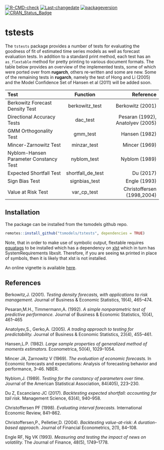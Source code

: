 
[![R-CMD-check](https://github.com/tsmodels/tstests/workflows/R-CMD-check/badge.svg)](https://github.com/tsmodels/tstests/actions)
[![Last-changedate](https://img.shields.io/badge/last%20change-2023--05--28-yellowgreen.svg)](/commits/master)
[![packageversion](https://img.shields.io/badge/Package%20version-0.1.0-orange.svg?style=flat-square)](commits/master)
[![CRAN_Status_Badge](https://www.r-pkg.org/badges/version/tstests)](https://cran.r-project.org/package=tstests)

# tstests

The `tstests` package provides a number of tests for evaluating the
goodness of fit of estimated time series models as well as forecast
evaluation tests. In addition to a standard print method, each test has
an `as_flextable` method for pretty printing to various document
formats. The table below provides an overview of the implemented tests,
some of which were ported over from **rugarch**, others re-written and
some are new. Some of the remaining tests in **rugarch**, namely the
test of Hong and Li (2005) and the Model Confidence Set of Hansen et al
(2011) will be added soon.

| Test                                   |     Function      |                        Reference |
|:---------------------------------------|:-----------------:|---------------------------------:|
| Berkowitz Forecast Density Test        |  berkowitz_test   |                 Berkowitz (2001) |
| Directional Accuracy Tests             |     dac_test      | Pesaran (1992), Anatolyev (2005) |
| GMM Orthogonality Test                 |     gmm_test      |                    Hansen (1982) |
| Mincer-Zarnowitz Test                  |    minzar_test    |                    Mincer (1969) |
| Nyblom-Hansen Parameter Constancy Test |    nyblom_test    |                    Nyblom (1989) |
| Expected Shortfall Test                | shortfall_de_test |                        Du (2017) |
| Sign Bias Test                         |   signbias_test   |                     Engle (1993) |
| Value at Risk Test                     |    var_cp_test    |       Christoffersen (1998,2004) |

## Installation

The package can be installed from the tsmodels github repo.

``` r
remotes::install_github("tsmodels/tstests", dependencies = TRUE)
```

Note, that in order to make use of symbolic output, flextable requires
[equatags](https://cran.r-project.org/web/packages/equatags/index.html)
to be installed which has a dependency on
[xlst](https://cran.r-project.org/web/packages/xslt/index.html) which in
turn has SystemRequirements libxslt. Therefore, if you are seeing `NA`
printed in place of symbols, then it is likely that xlst is not
installed.

An online vignette is available
[here](https://www.nopredict.com/packages/tstests.html).

## References

Berkowitz,J. (2001). *Testing density forecasts, with applications to
risk management.* Journal of Business & Economic Statistics, 19(4),
465–474.

Pesaran,M.H., Timmermann,A. (1992). *A simple nonparametric test of
predictive performance.* Journal of Business & Economic Statistics,
10(4), 461–465

Anatolyev,S., Gerko,A. (2005). *A trading approach to testing for
predictability.* Journal of Business & Economic Statistics, 23(4),
455–461.

Hansen,L.P. (1982). *Large sample properties of generalized method of
moments estimators.* Econometrica, 50(4), 1029–1054.

Mincer JA, Zarnowitz V (1969). *The evaluation of economic forecasts.*
In Economic forecasts and expectations: Analysis of forecasting behavior
and performance, 3–46. NBER.

Nyblom,J. (1989). *Testing for the constancy of parameters over time.*
Journal of the American Statistical Association, 84(405), 223–230.

Du Z, Escanciano JC (2017). *Backtesting expected shortfall: accounting
for tail risk.* Management Science, 63(4), 940–958.

Christoffersen PF (1998). *Evaluating interval forecasts.* International
Economic Review, 841–862.

Christoffersen,P., Pelletier,D. (2004). *Backtesting value-at-risk: A
duration-based approach.* Journal of Financial Econometrics, 2(1),
84–108.

Engle RF, Ng VK (1993). *Measuring and testing the impact of news on
volatility.* The Journal of Finance, 48(5), 1749–1778.
